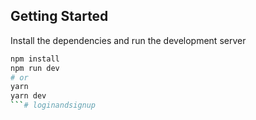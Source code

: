 ## Getting Started

Install the dependencies and run the development server

```bash
npm install
npm run dev
# or
yarn
yarn dev
```# loginandsignup
